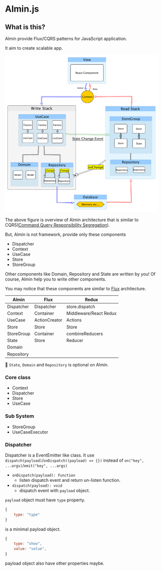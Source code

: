 # Almin.js

## What is this?

Almin provide Flux/CQRS patterns for JavaScript application.

It aim to create scalable app.

![overview of almin-architecture](./resources/almin-architecture.png)

The above figure is overview of Almin architecture that is similar to CQRS([Command Query Responsibility Segregation](http://martinfowler.com/bliki/CQRS.html "Command Query Responsibility Segregation")).

But, Almin is not framework, provide only these components

- Dispatcher
- Context
- UseCase
- Store
- StoreGroup

Other components like Domain, Repository and State are written by you!
Of course, Almin help you to write other components.

You may notice that these components are similar to [Flux](https://github.com/facebook/flux "Flux") architecture.

| Almin      | Flux          | Redux                  |
|------------|---------------|------------------------|
| Dispatcher | Dispatcher    | store.dispatch         |
| Context    | Container     | Middleware/React Redux |
| UseCase    | ActionCreator | Actions                |
| Store      | Store         | Store                  |
| StoreGroup | Container     | combineReducers        |
| State      | Store         | Reducer                |
| Domain     |               |                        |
| Repository |               |                        |

:memo: `State`, `Domain` and `Repository` is optional on Almin.

### Core class

- Context
- Dispatcher
- Store
- UseCase

### Sub System

- StoreGroup
- UseCaseExecutor

### Dispatcher

Dispatcher is a EventEmitter like class.
It use `dispatch(payload)`/`onDispatch((payload) => {})` instead of `on("key", ...args)`/`emit("key", ...args)`

- `onDispatch(payload): Function`
    - listen dispatch event and return un-listen function.
- `dispatch(payload): void`
    - dispatch event with `payload` object.

`payload` object must have `type` property.

```js
{
    type: "type"
}
```

is a minimal payload object.

```js
{
    type: "show",
    value: "value",
}
```

payload object also have other properties maybe.
